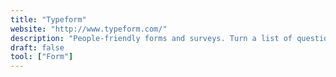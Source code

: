 ```yaml
---
title: "Typeform"
website: "http://www.typeform.com/"
description: "People-friendly forms and surveys. Turn a list of questions into a conversation. And get better data to fuel your business."
draft: false
tool: ["Form"]
---
```

